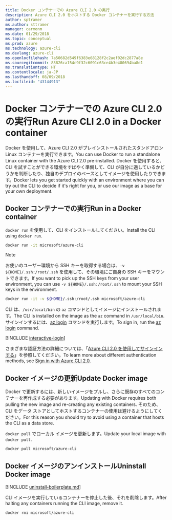 ```yaml
---
title: Docker コンテナーでの Azure CLI 2.0 の実行
description: Azure CLI 2.0 をホストする Docker コンテナーを実行する方法
author: sptramer
ms.author: sttramer
manager: carmonm
ms.date: 01/29/2018
ms.topic: conceptual
ms.prod: azure
ms.technology: azure-cli
ms.devlang: azure-cli
ms.openlocfilehash: 7a50682d549f6383e68128f2c2aef02dc2877a8e
ms.sourcegitcommit: 83826ca154c9f32c6091c63ce4b3e480694ba8d1
ms.translationtype: HT
ms.contentlocale: ja-JP
ms.lasthandoff: 08/09/2018
ms.locfileid: "43144913"
---
```

# <a name="run-azure-cli-20-in-a-docker-container"></a><span data-ttu-id="66249-103">Docker コンテナーでの Azure CLI 2.0 の実行</span><span class="sxs-lookup"><span data-stu-id="66249-103">Run Azure CLI 2.0 in a Docker container</span></span>

<span data-ttu-id="66249-104">Docker を使用して、Azure CLI 2.0 がプレインストールされたスタンドアロン Linux コンテナーを実行できます。</span><span class="sxs-lookup"><span data-stu-id="66249-104">You can use Docker to run a standalone Linux container with the Azure CLI 2.0 pre-installed.</span></span> <span data-ttu-id="66249-105">Docker を使用すると、CLI を試すことができる環境をすばやく準備して、CLI が自分に適しているかどうかを判断したり、独自のデプロイのベースとしてイメージを使用したりできます。</span><span class="sxs-lookup"><span data-stu-id="66249-105">Docker lets you get started quickly with an environment where you can try out the CLI to decide if it's right for you, or use our image as a base for your own deployment.</span></span>

## <a name="run-in-a-docker-container"></a><span data-ttu-id="66249-106">Docker コンテナーでの実行</span><span class="sxs-lookup"><span data-stu-id="66249-106">Run in a Docker container</span></span>

<span data-ttu-id="66249-107">`docker run` を使用して、CLI をインストールしてください。</span><span class="sxs-lookup"><span data-stu-id="66249-107">Install the CLI using `docker run`.</span></span>

   ```bash
   docker run -it microsoft/azure-cli
   ```

> [!NOTE]
> <span data-ttu-id="66249-108">お使いのユーザー環境から SSH キーを取得する場合は、`-v ${HOME}/.ssh:/root/.ssh` を使用して、その環境にご自身の SSH キーをマウントできます。</span><span class="sxs-lookup"><span data-stu-id="66249-108">If you want to pick up the SSH keys from your user environment, you can use `-v ${HOME}/.ssh:/root/.ssh` to mount your SSH keys in the environment.</span></span>
>
> ```bash
> docker run -it -v ${HOME}/.ssh:/root/.ssh microsoft/azure-cli
> ```

<span data-ttu-id="66249-109">CLI は、`/usr/local/bin` の `az` コマンドとしてイメージにインストールされます。</span><span class="sxs-lookup"><span data-stu-id="66249-109">The CLI is installed on the image as the `az` command in `/usr/local/bin`.</span></span> <span data-ttu-id="66249-110">サインインするには、[az login](/cli/azure/reference-index#az-login) コマンドを実行します。</span><span class="sxs-lookup"><span data-stu-id="66249-110">To sign in, run the [az login](/cli/azure/reference-index#az-login) command.</span></span>

[!INCLUDE [interactive-login](includes/interactive-login.md)]

<span data-ttu-id="66249-111">さまざまな認証方法の詳細については、「[Azure CLI 2.0 を使用してサインインする](authenticate-azure-cli.md)」を参照してください。</span><span class="sxs-lookup"><span data-stu-id="66249-111">To learn more about different authentication methods, see [Sign in with Azure CLI 2.0](authenticate-azure-cli.md).</span></span>

## <a name="update-docker-image"></a><span data-ttu-id="66249-112">Docker イメージの更新</span><span class="sxs-lookup"><span data-stu-id="66249-112">Update Docker image</span></span>

<span data-ttu-id="66249-113">Docker で更新するには、新しいイメージをプルし、さらに既存のすべてのコンテナーを再作成する必要があります。</span><span class="sxs-lookup"><span data-stu-id="66249-113">Updating with Docker requires both pulling the new image and re-creating any existing containers.</span></span> <span data-ttu-id="66249-114">そのため、CLI をデータ ストアとしてホストするコンテナーの使用は避けるようにしてください。</span><span class="sxs-lookup"><span data-stu-id="66249-114">For this reason you should try to avoid using a container that hosts the CLI as a data store.</span></span>

<span data-ttu-id="66249-115">`docker pull` でローカル イメージを更新します。</span><span class="sxs-lookup"><span data-stu-id="66249-115">Update your local image with `docker pull`.</span></span>

```bash
docker pull microsoft/azure-cli
```

## <a name="uninstall-docker-image"></a><span data-ttu-id="66249-116">Docker イメージのアンインストール</span><span class="sxs-lookup"><span data-stu-id="66249-116">Uninstall Docker image</span></span>

[!INCLUDE [uninstall-boilerplate.md](includes/uninstall-boilerplate.md)]

<span data-ttu-id="66249-117">CLI イメージを実行しているコンテナーを停止した後、それを削除します。</span><span class="sxs-lookup"><span data-stu-id="66249-117">After halting any containers running the CLI image, remove it.</span></span>

```bash
docker rmi microsoft/azure-cli
```
